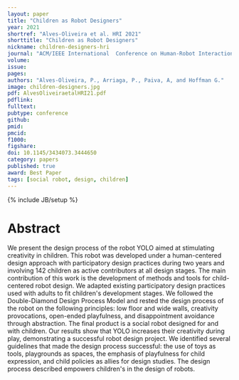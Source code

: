 ```yaml
---
layout: paper
title: "Children as Robot Designers"
year: 2021
shortref: "Alves-Oliveira et al. HRI 2021"
shorttitle: "Children as Robot Designers"
nickname: children-designers-hri
journal: "ACM/IEEE International  Conference on Human-Robot Interaction (HRI)"
volume:
issue:
pages: 
authors: "Alves-Oliveira, P., Arriaga, P., Paiva, A, and Hoffman G."
image: children-designers.jpg
pdf: AlvesOliveiraetalHRI21.pdf
pdflink:
fulltext: 
pubtype: conference
github:
pmid:  
pmcid:
f1000:
figshare:
doi: 10.1145/3434073.3444650
category: papers
published: true
award: Best Paper
tags: [social robot, design, children]
---
```

{% include JB/setup %}

# Abstract

We present the design process of the robot YOLO aimed at stimulating creativity in children. This robot was developed under a human-centered design approach with participatory design practices during two years and involving 142 children as active contributors at all design stages. The main contribution of this work is the development of methods and tools for child-centered robot design. We adapted existing participatory design practices used with adults to fit children's development stages. We followed the Double-Diamond Design Process Model and rested the design process of the robot on the following principles: low floor and wide walls, creativity provocations, open-ended playfulness, and disappointment avoidance through abstraction. The final product is a social robot designed for and with children. Our results show that YOLO increases their creativity during play, demonstrating a successful robot design project. We identified several guidelines that made the design process successful: the use of toys as tools, playgrounds as spaces, the emphasis of playfulness for child expression, and child policies as allies for design studies. The design process described empowers children's in the design of robots.
